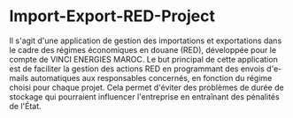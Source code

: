 # Import-Export-RED-Project
Il s'agit d'une application de gestion des importations et exportations dans le cadre 
des régimes économiques en douane (RED), développée pour le compte de VINCI ENERGIES MAROC. 
Le but principal de cette application est de faciliter la gestion des actions RED en programmant
des envois d'e-mails automatiques aux responsables concernés, en fonction du régime choisi pour chaque projet. 
Cela permet d'éviter des problèmes de durée de stockage qui pourraient influencer l'entreprise en 
entraînant des pénalités de l'État.
